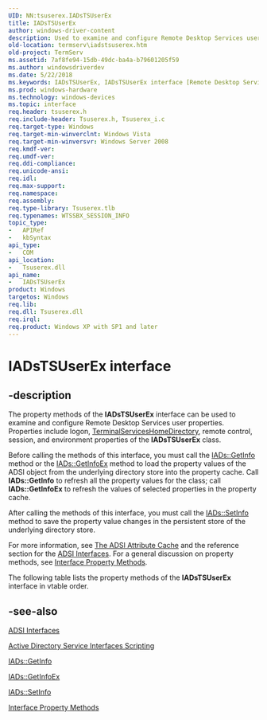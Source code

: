 ```yaml
---
UID: NN:tsuserex.IADsTSUserEx
title: IADsTSUserEx
author: windows-driver-content
description: Used to examine and configure Remote Desktop Services user properties.
old-location: termserv\iadstsuserex.htm
old-project: TermServ
ms.assetid: 7af8fe94-15db-49dc-ba4a-b79601205f59
ms.author: windowsdriverdev
ms.date: 5/22/2018
ms.keywords: IADsTSUserEx, IADsTSUserEx interface [Remote Desktop Services], IADsTSUserEx interface [Remote Desktop Services],described, termserv.iadstsuserex, tsuserex/IADsTSUserEx
ms.prod: windows-hardware
ms.technology: windows-devices
ms.topic: interface
req.header: tsuserex.h
req.include-header: Tsuserex.h, Tsuserex_i.c
req.target-type: Windows
req.target-min-winverclnt: Windows Vista
req.target-min-winversvr: Windows Server 2008
req.kmdf-ver: 
req.umdf-ver: 
req.ddi-compliance: 
req.unicode-ansi: 
req.idl: 
req.max-support: 
req.namespace: 
req.assembly: 
req.type-library: Tsuserex.tlb
req.typenames: WTSSBX_SESSION_INFO
topic_type:
-	APIRef
-	kbSyntax
api_type:
-	COM
api_location:
-	Tsuserex.dll
api_name:
-	IADsTSUserEx
product: Windows
targetos: Windows
req.lib: 
req.dll: Tsuserex.dll
req.irql: 
req.product: Windows XP with SP1 and later
---
```


# IADsTSUserEx interface


## -description


The property methods of the <b>IADsTSUserEx</b> interface can be used to examine 
   and configure Remote Desktop Services user properties. Properties include logon, <a href="https://msdn.microsoft.com/3993b664-82bb-4419-a06f-2a4e24003170">TerminalServicesHomeDirectory</a>, remote control, session, 
   and environment properties of the <b>IADsTSUserEx</b> class.

Before calling the methods of this interface, you must call the 
    <a href="https://msdn.microsoft.com/73ceaeb1-9a6b-449a-9851-3756736dbad7">IADs::GetInfo</a> method or the 
    <a href="https://msdn.microsoft.com/306ab953-890a-4ec9-8ec2-bea73888ea20">IADs::GetInfoEx</a> method to load the property values of the 
    ADSI object from the underlying directory store into the property cache. Call 
    <b>IADs::GetInfo</b> to refresh all the property values for the 
    class; call <b>IADs::GetInfoEx</b> to refresh the values of 
    selected properties in the property cache.

After calling the methods of this interface, you must call the 
    <a href="https://msdn.microsoft.com/e7ff6acd-b7c4-463d-a34f-fd793067c63a">IADs::SetInfo</a> method to save the property value changes in 
    the persistent store of the underlying directory store.

For more information, see <a href="https://msdn.microsoft.com/0d2b4117-11f2-4b39-8fe5-3b176e4256f4">The ADSI Attribute Cache</a> and the 
    reference section for the <a href="https://msdn.microsoft.com/8c735dbf-41d7-4fbb-b372-9abe4e1b8fdd">ADSI Interfaces</a>. For a general discussion on 
    property methods, see <a href="https://msdn.microsoft.com/b2831fa4-b58d-4b65-8deb-5fb7cd50c724">Interface Property Methods</a>.

The following table lists the property methods of the <b>IADsTSUserEx</b> interface in 
    vtable order.


## -see-also




<a href="https://msdn.microsoft.com/8c735dbf-41d7-4fbb-b372-9abe4e1b8fdd">ADSI Interfaces</a>



<a href="https://msdn.microsoft.com/df3b0a87-2a35-4cb9-9253-4695b5709318">Active Directory Service Interfaces Scripting</a>



<a href="https://msdn.microsoft.com/73ceaeb1-9a6b-449a-9851-3756736dbad7">IADs::GetInfo</a>



<a href="https://msdn.microsoft.com/306ab953-890a-4ec9-8ec2-bea73888ea20">IADs::GetInfoEx</a>



<a href="https://msdn.microsoft.com/e7ff6acd-b7c4-463d-a34f-fd793067c63a">IADs::SetInfo</a>



<a href="https://msdn.microsoft.com/b2831fa4-b58d-4b65-8deb-5fb7cd50c724">Interface Property Methods</a>
 

 

